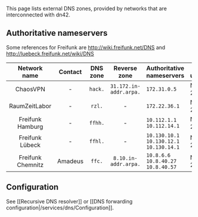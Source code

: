 This page lists external DNS zones, provided by networks that are interconnected with dn42.

## Authoritative nameservers


Some references for Freifunk are http://wiki.freifunk.net/DNS and http://luebeck.freifunk.net/wiki/DNS

| **Network name** | **Contact** | **DNS zone** | **Reverse zone** | **Authoritative nameservers** | **Last update** | **Comments** |
|:----------------:|:----------:|:------------:|:----------------:|-------------------------------|--------------|---------|
| ChaosVPN | - | `hack.` | `31.172.in-addr.arpa.` | `172.31.0.5` | Nov. 2013 | - |
| RaumZeitLabor | - | `rzl.` | - | `172.22.36.1` | Nov. 2013 | - |
| Freifunk Hamburg | - | `ffhh.` | - | `10.112.1.1` `10.112.14.1` | Nov. 2013 | - |
| Freifunk Lübeck | - | `ffhl.` | - | `10.130.10.1` `10.130.12.1` `10.130.14.1` | Nov. 2013 | - |
| Freifunk Chemnitz | Amadeus | `ffc.` | `8.10.in-addr.arpa.` | `10.8.6.6` `10.8.40.27` `10.8.40.57` | Nov. 2013 | - |

## Configuration

See [[Recursive DNS resolver]] or [[DNS forwarding configuration|/services/dns/Configuration]].